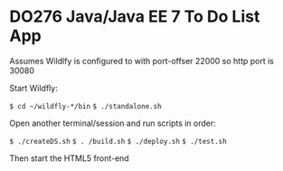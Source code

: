 # DO276 Java/Java EE 7 To Do List App

Assumes Wildlfy is configured to with port-offser 22000 so http port is 30080

Start Wildfly:

`$ cd ~/wildfly-*/bin`
`$ ./standalone.sh`

Open another terminal/session and run scripts in order:

`$ ./createDS.sh`
`$ . /build.sh`
`$ ./deploy.sh`
`$ ./test.sh`

Then start the HTML5 front-end

